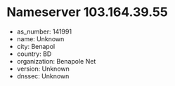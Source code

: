 # Nameserver 103.164.39.55

* as_number: 141991
* name: Unknown
* city: Benapol
* country: BD
* organization: Benapole Net
* version: Unknown
* dnssec: Unknown
